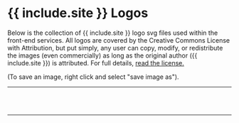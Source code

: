 # {{ include.site }} Logos

Below is the collection of {{ include.site }} logo svg files used within the front-end services. All logos are covered by the Creative Commons License with Attribution, but put simply, any user can copy, modify, or redistribute the images (even commercially) as long as the original author ({{ include.site }}) is attributed. For full details, <a href="http://creativecommons.org/licenses/by/4.0/" target="_blank">read the license.</a>

(To save an image, right click and select "save image as").


<hr>
<div class="row">

  <div class="col-sm-12 col-md-0 col-md-offset-1">

  <div>
    <img src="{% if include.ads %}/help{% else %}/scixhelp{% endif %}/img/bbb_assets/ads_partial_logo_dark_background.svg" alt="" class="img-responsive" style="max-width:200px;margin:auto;">
  </div>
  <br>
  <div>
    <img src="{% if include.ads %}/help{% else %}/scixhelp{% endif %}/img/bbb_assets/ads_logo_full_light_background.svg" alt="" class="img-responsive">
  </div>
  <br>
  <div>
    <img src="{% if include.ads %}/help{% else %}/scixhelp{% endif %}/img/bbb_assets/ads_logo_full_dark_background.svg" alt="" class="img-responsive">
  </div>


  </div>
</div>
<hr>
